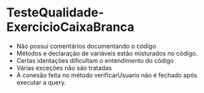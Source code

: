 # TesteQualidade-ExercicioCaixaBranca

- Não possui comentários documentando o código
- Métodos e declaração de variáveis estão misturados no código.
- Certas identações dificultam o entendimento do código
- Várias exceções não são tratadas
- A conexão feita no método verificarUsuario não é fechado após executar a query.
